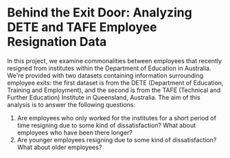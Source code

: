 # Behind the Exit Door: Analyzing DETE and TAFE Employee Resignation Data
In this project, we examine commonalities between employees that recently resigned from institutes within the Department of Education in Australia. We're provided with two datasets containing information surrounding employee exits: the first dataset is from the DETE (Department of Education, Training and Employment), and the second is from the TAFE (Technical and Further Education) Institute in Queensland, Australia. The aim of this analysis is to answer the following questions:
1. Are employees who only worked for the institutes for a short period of time resigning due to some kind of dissatisfaction? What about employees who have been there longer?
2. Are younger employees resigning due to some kind of dissatisfaction? What about older employees?
